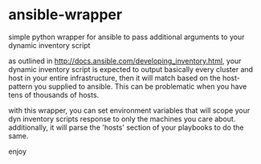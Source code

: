 ansible-wrapper
===============

simple python wrapper for ansible to pass additional arguments to your dynamic inventory script

as outlined in http://docs.ansible.com/developing_inventory.html, your dynamic inventory script is expected to output basically every cluster and host in your entire infrastructure, then it will match based on the host-pattern you supplied to ansible. This can be problematic when you have tens of thousands of hosts.

with this wrapper, you can set environment variables that will scope your dyn inventory scripts response to only the machines you care about. additionally, it will parse the 'hosts' section of your playbooks to do the same.

enjoy
